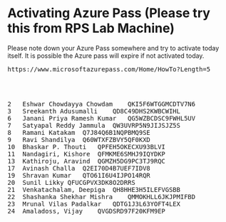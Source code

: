 # Activating Azure Pass (Please try this from RPS Lab Machine)
Please note down your Azure Pass somewhere and try to activate today itself.  It is possible the Azure pass will expire if not activated today.

<pre>
https://www.microsoftazurepass.com/Home/HowTo?Length=5
</per>


<pre>
2	Eshwar Chowdayya Chowdam	QKI5F6WTGGMCDTV7N6
3	Sreekanth Adusumalli	QD8C49DHS2KWBCWIHL
6	Janani Priya Ramesh Kumar	QG5WZBCDSC9FWHL5UV
7	Satyapal Reddy Jammula	QW3UVRP5N9JIJSJZ5S
8	Ramani Katakam	Q7J84Q6B1NQPBMQ9SE
9	Ravi Shandilya	Q60WTXFZBVY5QF0KXD
10	Bhaskar P. Thouti	QPFEH5OKECXU93BLVI
11	Nandagiri, Kishore	QFMKME6SMHJ9IQYDKP
13	Kathiroju, Aravind	QGMZH5DG9PC3TJ9RQC
17	Avinash Challa	Q2EI70D4B7UEF7IDV8
19	Shravan Kumar	QTO61I6U4IJPO14RQR
20	Sunil Likky	QFUCGPVX3DK8O2DRRS
21	Venkatachalam, Deepiga	QH8HHE3H5ILEFVGSBB
22	Shashanka Shekhar Mishra	QMMOKHLL6JKJPMIFBD
23	Mrunal Vilas Padalkar	QDTG1J3L63YOFT4LEX
24	Amaladoss, Vijay	QVGDSRD97F20KFM9EP
</pr>

